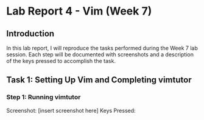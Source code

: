 # Lab Report 4 - Vim (Week 7)

## Introduction
In this lab report, I will reproduce the tasks performed during the Week 7 lab session. Each step will be documented with screenshots and a description of the keys pressed to accomplish the task.

## Task 1: Setting Up Vim and Completing vimtutor

### Step 1: Running vimtutor
Screenshot: [insert screenshot here]
Keys Pressed:
